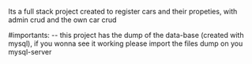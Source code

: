 Its a full stack project created to register cars and their propeties, with admin crud and the own car crud

#importants:
  -- this project has the dump of the data-base (created with mysql), if you wonna see it working please import the files dump on you mysql-server 

